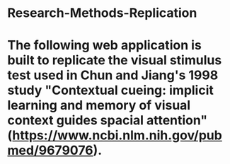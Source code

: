 # Research-Methods-Replication
# The following web application is built to replicate the visual stimulus test used in Chun and Jiang's 1998 study "Contextual cueing: implicit learning and memory of visual context guides spacial attention" (https://www.ncbi.nlm.nih.gov/pubmed/9679076).
#
